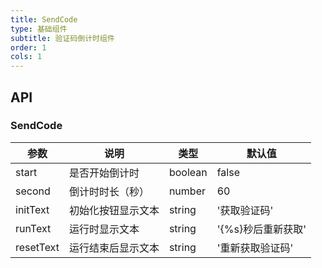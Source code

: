 ```yaml
---
title: SendCode
type: 基础组件
subtitle: 验证码倒计时组件
order: 1
cols: 1
---
```


## API

### SendCode

| 参数       | 说明             | 类型        | 默认值   |
| --------- | ----------------| ---------- | --------- |
| start     | 是否开始倒计时     | boolean    | false     |
| second    | 倒计时时长（秒）    | number     | 60        |
| initText  | 初始化按钮显示文本  | string      | '获取验证码' |
| runText   | 运行时显示文本     | string      | '{%s}秒后重新获取' |
| resetText | 运行结束后显示文本  | string      | '重新获取验证码' |

